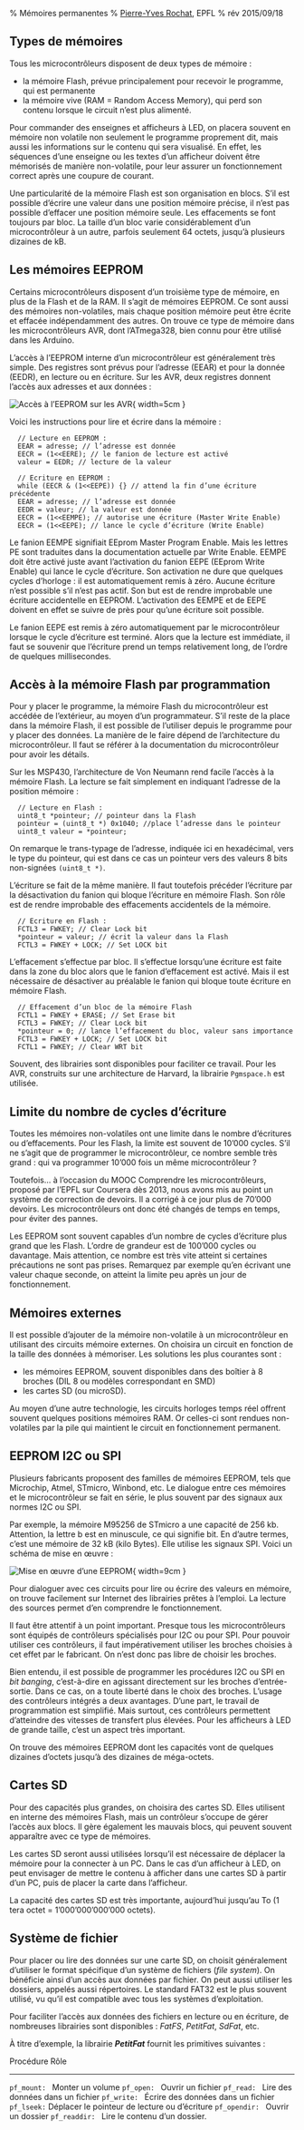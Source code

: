 % Mémoires permanentes
% [Pierre-Yves Rochat](mailto:pyr@pyr.ch), EPFL
% rév 2015/09/18


## Types de mémoires ###

Tous les microcontrôleurs disposent de deux types de mémoire :

* la mémoire Flash, prévue principalement pour recevoir le programme, qui est permanente
* la mémoire vive (RAM = Random Access Memory), qui perd son contenu lorsque le circuit n’est plus alimenté.

Pour commander des enseignes et afficheurs à LED, on placera souvent en mémoire non volatile non seulement le programme proprement dit, mais aussi les informations sur le contenu qui sera visualisé. En effet, les séquences d’une enseigne ou les textes d’un afficheur doivent être mémorisés de manière non-volatile, pour leur assurer un fonctionnement correct après une coupure de courant.

Une particularité de la mémoire Flash est son organisation en blocs. S’il est possible d’écrire une valeur dans une position mémoire précise, il n’est pas possible d’effacer une position mémoire seule. Les effacements se font toujours par bloc. La taille d’un bloc varie considérablement d’un microcontrôleur à un autre, parfois seulement 64 octets, jusqu’à plusieurs dizaines de kB.


## Les mémoires EEPROM ##

Certains microcontrôleurs disposent d’un troisième type de mémoire, en plus de la Flash et de la RAM. Il s’agit de mémoires EEPROM. Ce sont aussi des mémoires non-volatiles, mais chaque position mémoire peut être écrite et effacée indépendamment des autres. On trouve ce type de mémoire dans les microcontrôleurs AVR, dont l’ATmega328, bien connu pour être utilisé dans les Arduino.

L’accès à l’EEPROM interne d’un microcontrôleur est généralement très simple. Des registres sont prévus pour l’adresse (EEAR) et pour la donnée (EEDR), en lecture ou en écriture. Sur les AVR, deux registres donnent l’accès aux adresses et aux données :

![Accès à l’EEPROM sur les AVR](images/eeprom-avr.png "Accès à l’EEPROM sur les AVR"){ width=5cm }

Voici les instructions pour lire et écrire dans la mémoire :

~~~~~~~ { .c }
  // Lecture en EEPROM :
  EEAR = adresse; // l’adresse est donnée
  EECR = (1<<EERE); // le fanion de lecture est activé
  valeur = EEDR; // lecture de la valeur

  // Ecriture en EEPROM :
  while (EECR & (1<<EEPE)) {} // attend la fin d’une écriture précédente
  EEAR = adresse; // l’adresse est donnée
  EEDR = valeur; // la valeur est donnée
  EECR = (1<<EEMPE); // autorise une écriture (Master Write Enable)
  EECR = (1<<EEPE); // lance le cycle d’écriture (Write Enable)
~~~~~~~
<!-- retour au mode normal pour l’éditeur -->

Le fanion EEMPE signifiait EEprom Master Program Enable. Mais les lettres PE sont traduites dans la documentation actuelle par Write Enable. EEMPE doit être activé juste avant l’activation du fanion EEPE (EEprom Write Enable) qui lance le cycle d’écriture. Son activation ne dure que quelques cycles d’horloge : il est automatiquement remis à zéro. Aucune écriture n’est possible s’il n’est pas actif. Son but est de rendre improbable une écriture accidentelle en EEPROM. L’activation des EEMPE et de EEPE doivent en effet se suivre de près pour qu’une écriture soit possible.

Le fanion EEPE est remis à zéro automatiquement par le microcontrôleur lorsque le cycle d’écriture est terminé. Alors que la lecture est immédiate, il faut se souvenir que l’écriture prend un temps relativement long, de l’ordre de quelques millisecondes.


## Accès à la mémoire Flash par programmation ##

Pour y placer le programme, la mémoire Flash du microcontrôleur est accédée de l’extérieur, au moyen d’un programmateur. S’il reste de la place dans la mémoire Flash, il est possible de l’utiliser depuis le programme pour y placer des données. La manière de le faire dépend de l’architecture du microcontrôleur. Il faut se référer à la documentation du microcontrôleur pour avoir les détails.

Sur les MSP430, l’architecture de Von Neumann rend facile l’accès à la mémoire Flash. La lecture se fait simplement en indiquant l’adresse de la position mémoire :

~~~~~~~ { .c }
  // Lecture en Flash :
  uint8_t *pointeur; // pointeur dans la Flash
  pointeur = (uint8_t *) 0x1040; //place l’adresse dans le pointeur
  uint8_t valeur = *pointeur;
~~~~~~~
<!-- retour au mode normal pour l’éditeur -->

On remarque le trans-typage de l’adresse, indiquée ici en hexadécimal, vers le type du pointeur, qui est dans ce cas un pointeur vers des valeurs 8 bits non-signées `(uint8_t *)`.

L’écriture se fait de la même manière. Il faut toutefois précéder l’écriture par la désactivation du fanion qui bloque l’écriture en mémoire Flash. Son rôle est de rendre improbable des effacements accidentels de la mémoire.

~~~~~~~ { .c }
  // Ecriture en Flash :
  FCTL3 = FWKEY; // Clear Lock bit
  *pointeur = valeur; // écrit la valeur dans la Flash
  FCTL3 = FWKEY + LOCK; // Set LOCK bit
~~~~~~~
<!-- retour au mode normal pour l’éditeur -->

L’effacement s’effectue par bloc. Il s’effectue lorsqu’une écriture est faite dans la zone du bloc alors que le fanion d’effacement est activé. Mais il est nécessaire de désactiver au préalable le fanion qui bloque toute écriture en mémoire Flash.

~~~~~~~ { .c }
  // Effacement d’un bloc de la mémoire Flash
  FCTL1 = FWKEY + ERASE; // Set Erase bit
  FCTL3 = FWKEY; // Clear Lock bit
  *pointeur = 0; // lance l’effacement du bloc, valeur sans importance
  FCTL3 = FWKEY + LOCK; // Set LOCK bit
  FCTL1 = FWKEY; // Clear WRT bit
~~~~~~~
<!-- retour au mode normal pour l’éditeur -->

Souvent, des librairies sont disponibles pour faciliter ce travail. Pour les AVR, construits sur une architecture de Harvard, la librairie `Pgmspace.h` est utilisée.


## Limite du nombre de cycles d’écriture ##

Toutes les mémoires non-volatiles ont une limite dans le nombre d’écritures ou d’effacements. Pour les Flash, la limite est souvent de 10’000 cycles. S’il ne s’agit que de programmer le microcontrôleur, ce nombre semble très grand : qui va programmer 10’000 fois un même microcontrôleur ?

Toutefois... à l’occasion du MOOC Comprendre les microcontrôleurs, proposé par l’EPFL sur Coursera dès 2013, nous avons mis au point un système de correction de devoirs. Il a corrigé à ce jour plus de 70’000 devoirs. Les microcontrôleurs ont donc été changés de temps en temps, pour éviter des pannes.

Les EEPROM sont souvent capables d’un nombre de cycles d’écriture plus grand que les Flash. L’ordre de grandeur est de 100’000 cycles ou davantage. Mais attention, ce nombre est très vite atteint si certaines précautions ne sont pas prises. Remarquez par exemple qu’en écrivant une valeur chaque seconde, on atteint la limite peu après un jour de fonctionnement.


## Mémoires externes ##

Il est possible d’ajouter de la mémoire non-volatile à un microcontrôleur en utilisant des circuits mémoire externes. On choisira un circuit en fonction de la taille des données à mémoriser. Les solutions les plus courantes sont :

* les mémoires EEPROM, souvent disponibles dans des boîtier à 8 broches (DIL 8 ou modèles correspondant en SMD)
* les cartes SD (ou microSD).

Au moyen d’une autre technologie, les circuits horloges temps réel offrent souvent quelques positions mémoires RAM. Or celles-ci sont rendues non-volatiles par la pile qui maintient le circuit en fonctionnement permanent.


## EEPROM I2C ou SPI ##

Plusieurs fabricants proposent des familles de mémoires EEPROM, tels que Microchip, Atmel, STmicro, Winbond, etc. Le dialogue entre ces mémoires et le microcontrôleur se fait en série, le plus souvent par des signaux aux normes I2C ou SPI.

Par exemple, la mémoire M95256 de STmicro a une capacité de 256 kb. Attention, la lettre b est en minuscule, ce qui signifie bit. En d’autre termes, c’est une mémoire de 32 kB (kilo Bytes). Elle utilise les signaux SPI. Voici un schéma de mise en œuvre :

![Mise en œuvre d’une EEPROM](images/m95256.png "Mise en œuvre d’une EEPROM"){ width=9cm }

Pour dialoguer avec ces circuits pour lire ou écrire des valeurs en mémoire, on trouve facilement sur Internet des librairies prêtes à l’emploi. La lecture des sources permet d’en comprendre le fonctionnement.

Il faut être attentif à un point important. Presque tous les microcontrôleurs sont équipés de contrôleurs spécialisés pour I2C ou pour SPI. Pour pouvoir utiliser ces contrôleurs, il faut impérativement utiliser les broches choisies à cet effet par le fabricant. On n’est donc pas libre de choisir les broches.

Bien entendu, il est possible de programmer les procédures I2C ou SPI en *bit banging*, c’est-à-dire en agissant directement sur les broches d’entrée-sortie. Dans ce cas, on a toute liberté dans le choix des broches. L’usage des contrôleurs intégrés a deux avantages. D’une part, le travail de programmation est simplifié. Mais surtout, ces contrôleurs permettent d’atteindre des vitesses de transfert plus élevées. Pour les afficheurs à LED de grande taille, c’est un aspect très important.

On trouve des mémoires EEPROM dont les capacités vont de quelques dizaines d’octets jusqu’à des dizaines de méga-octets.


## Cartes SD ##

Pour des capacités plus grandes, on choisira des cartes SD. Elles utilisent en interne des mémoires Flash, mais un contrôleur s’occupe de gérer l’accès aux blocs. Il gère également les mauvais blocs, qui peuvent souvent apparaître avec ce type de mémoires.

Les cartes SD seront aussi utilisées lorsqu’il est nécessaire de déplacer la mémoire pour la connecter à un PC. Dans le cas d’un afficheur à LED, on peut envisager de mettre le contenu à afficher dans une cartes SD à partir d’un PC, puis de placer la carte dans l’afficheur.

La capacité des cartes SD est très importante, aujourd’hui jusqu’au To (1 tera octet = 1’000’000’000’000 octets).

## Système de fichier ##

Pour placer ou lire des données sur une carte SD, on choisit généralement d’utiliser le format spécifique d’un système de fichiers (*file system*). On bénéficie ainsi d’un accès aux données par fichier. On peut aussi utiliser les dossiers, appelés aussi répertoires. Le standard FAT32 est le plus souvent utilisé, vu qu’il est compatible avec tous les systèmes d’exploitation.

Pour faciliter l’accès aux données des fichiers en lecture ou en écriture, de nombreuses librairies sont disponibles : *FatFS*, *PetitFat*, *SdFat*, etc.

À titre d’exemple, la librairie **_PetitFat_** fournit les primitives suivantes :

Procédure        Rôle
---------------- ----------------------------
`pf_mount: `     Monter un volume
`pf_open: `      Ouvrir un fichier
`pf_read: `      Lire des données dans un fichier
`pf_write: `     Écrire des données dans un fichier
`pf_lseek:`      Déplacer le pointeur de lecture ou d’écriture
`pf_opendir: `   Ouvrir un dossier
`pf_readdir: `   Lire le contenu d’un dossier.





